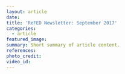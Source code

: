 ```yaml
---
layout: article
date:
title: 'ReFED Newsletter: September 2017'
categories:
  - article
featured_image:
summary: Short summary of article content.
references:
photo_credit:
video_id:
---
```

